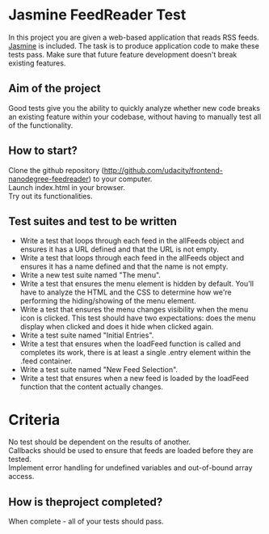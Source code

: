 # Jasmine FeedReader Test  
In this project you are given a web-based application that reads RSS feeds. [Jasmine](http://jasmine.github.io/) is included. The task is to produce application code to make these tests pass.
Make sure that future feature development doesn't break existing features.  

## Aim of the project  
Good tests give you the ability to quickly analyze whether new code breaks an existing feature within your codebase, without having to manually test all of the functionality.  

## How to start?
Clone the github repository (http://github.com/udacity/frontend-nanodegree-feedreader) to your computer.  
Launch index.html in your browser.  
Try out its functionalities.    

## Test suites and test to be written  
- Write a test that loops through each feed in the allFeeds object and ensures it has a URL defined and that the URL is not empty.  
- Write a test that loops through each feed in the allFeeds object and ensures it has a name defined and that the name is not empty.  
- Write a new test suite named "The menu".  
- Write a test that ensures the menu element is hidden by default. You'll have to analyze the HTML and the CSS to determine how we're performing the hiding/showing of the menu element.  
- Write a test that ensures the menu changes visibility when the menu icon is clicked. This test should have two expectations: does the menu display when clicked and does it hide when clicked again.  
- Write a test suite named "Initial Entries".  
- Write a test that ensures when the loadFeed function is called and completes its work, there is at least a single .entry element within the .feed container.  
- Write a test suite named "New Feed Selection".  
- Write a test that ensures when a new feed is loaded by the loadFeed function that the content actually changes. 

# Criteria  
No test should be dependent on the results of another.  
Callbacks should be used to ensure that feeds are loaded before they are tested.  
Implement error handling for undefined variables and out-of-bound array access.

## How is theproject completed?  
When complete - all of your tests should pass.
